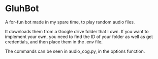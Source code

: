 # GluhBot

A for-fun bot made in my spare time, to play random audio files.

It downloads them from a Google drive folder that I own. If you want to implement your own, you need to find the ID of your folder as well as get credentials, and then place them in the .env file.

The commands can be seen in audio_cog.py, in the options function.
